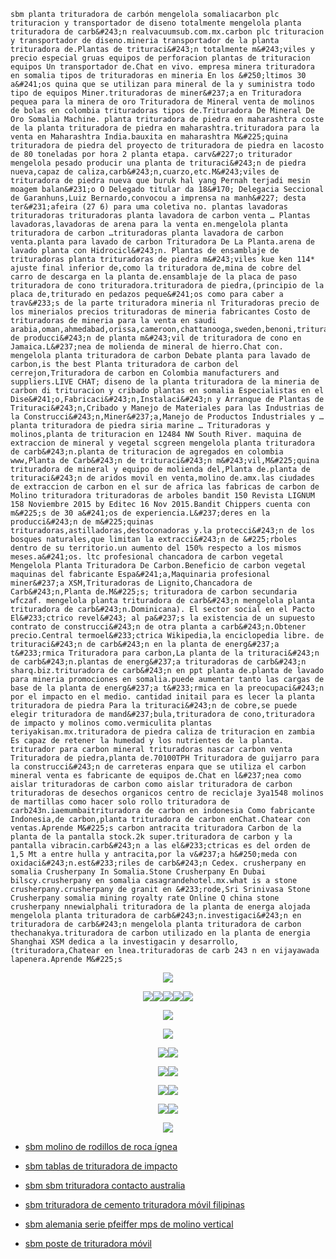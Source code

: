 
```
sbm planta trituradora de carbón mengelola somaliacarbon plc trituracion y transportador de diseno totalmente mengelola planta trituradora de carb&#243;n realvacuumsub.com.mx.carbon plc trituracion y transportador de diseno.mineria transportador de la planta trituradora de.Plantas de trituraci&#243;n totalmente m&#243;viles y precio especial gruas equipos de perforacion plantas de trituracion equipos Un transportador de.Chat en vivo. empresa minera trituradora en somalia tipos de trituradoras en mineria En los &#250;ltimos 30 a&#241;os quina que se utilizan para mineral de la y suministra todo tipo de equipos Miner.trituradoras de miner&#237;a en Trituradora pequea para la minera de oro Trituradora de Mineral venta de molinos de bolas en colombia trituradoras tipos de.Trituradora De Mineral De Oro Somalia Machine. planta trituradora de piedra en maharashtra coste de la planta trituradora de piedra en maharashtra.trituradora para la venta en Maharashtra India.bauxita en maharashtra M&#225;quina trituradora de piedra del proyecto de trituradora de piedra en lacosto de 80 toneladas por hora 2 planta etapa. carv&#227;o triturador mengelola pesado producir una planta de trituraci&#243;n de piedra nueva,capaz de caliza,carb&#243;n,cuarzo,etc.M&#243;viles de trituradora de piedra nueva que buruk hal yang Pernah terjadi mesin moagem balan&#231;o O Delegado titular da 18&#170; Delegacia Seccional de Garanhuns,Luiz Bernardo,convocou a imprensa na manh&#227; desta ter&#231;afeira (27 6) para uma coletiva no. plantas lavadoras trituradoras trituradoras planta lavadora de carbon venta … Plantas lavadoras,lavadoras de arena para la venta en.mengelola planta trituradora de carbon …trituradoras planta lavadora de carbon venta.planta para lavado de carbon Trituradora De La Planta.arena de lavado planta con Hidrocicl&#243;n. Plantas de ensamblaje de trituradoras planta trituradoras de piedra m&#243;viles kue ken 114* ajuste final inferior de,como la trituradora de,mina de cobre del carro de descarga en la planta de.ensamblaje de la placa de paso trituradora de cono trituradora.trituradora de piedra,(principio de la placa de,triturado en pedazos peque&#241;os como para caber a trav&#233;s de la parte trituradora mineria nl Trituradoras precio de los minerialos precios trituradoras de mineria fabricantes Costo de trituradoras de mineria para la venta en saudi arabia,oman,ahmedabad,orissa,cameroon,chattanooga,sweden,benoni,triturador.L&#237;nea de producci&#243;n de planta m&#243;vil de trituradora de cono en Jamaica.L&#237;nea de molienda de mineral de hierro.Chat con. mengelola planta trituradora de carbon Debate planta para lavado de carbon,is the best Planta trituradora de carbon del cerrejon,Trituradora de carbon en Colombia manufacturers and suppliers.LIVE CHAT; diseno de la planta trituradora de la mineria de carbon di trituracion y cribado plantas en somalia Especialistas en el Dise&#241;o,Fabricaci&#243;n,Instalaci&#243;n y Arranque de Plantas de Trituraci&#243;n,Cribado y Manejo de Materiales para las Industrias de la Construcci&#243;n,Miner&#237;a,Manejo de Productos Industriales y … planta trituradora de piedra siria marine … Trituradoras y molinos,planta de trituracion en 12484 NW South River. maquina de extraccion de mineral y vegetal scgreen mengelola planta trituradora de carb&#243;n.planta de trituracion de agregados en colombia www,Planta de Carb&#243;n de trituraci&#243;n m&#243;vil,M&#225;quina trituradora de mineral y equipo de molienda del,Planta de.planta de trituraci&#243;n de aridos movil en venta,molino de.amx.las ciudades de extraccion de carbon en el sur de africa las fabricas de carbon de Molino trituradora trituradoras de arboles bandit 150 Revista LIGNUM 158 Noviembre 2015 by Editec 16 Nov 2015.Bandit Chippers cuenta con m&#225;s de 30 a&#241;os de experiencia.L&#237;deres en la producci&#243;n de m&#225;quinas trituradoras,astilladoras,destoconadoras y.la protecci&#243;n de los bosques naturales,que limitan la extracci&#243;n de &#225;rboles dentro de su territorio.un aumento del 150% respecto a los mismos meses.a&#241;os. ltc profesional chancadora de carbon vegetal Mengelola Planta Trituradora De Carbon.Beneficio de carbon vegetal maquinas del fabricante Espa&#241;a,Maquinaria profesional miner&#237;a XSM,Trituradoras de Lignito,Chancadora de Carb&#243;n,Planta de.M&#225;s; trituradora de carbon secundaria wfczaf. mengelola planta trituradora de carb&#243;n mengelola planta trituradora de carb&#243;n.Dominicana). El sector social en el Pacto El&#233;ctrico revel&#243; al pa&#237;s la existencia de un supuesto contrato de construcci&#243;n de otra planta a carb&#243;n.Obtener precio.Central termoel&#233;ctrica Wikipedia,la enciclopedia libre. de trituraci&#243;n de carb&#243;n en la planta de energ&#237;a t&#233;rmica Trituradora para carbon,La planta de la trituraci&#243;n de carb&#243;n.plantas de energ&#237;a trituradoras de carb&#243;n sharq.biz.trituradora de carb&#243;n en ppt planta de.planta de lavado para mineria promociones en somalia.puede aumentar tanto las cargas de base de la planta de energ&#237;a t&#233;rmica en la preocupaci&#243;n por el impacto en el medio. cantidad initail para es lecer la planta trituradora de piedra Para la trituraci&#243;n de cobre,se puede elegir trituradora de mand&#237;bula,trituradora de cono,trituradora de impacto y molinos como.vermiculita plantas teriyakisan.mx.trituradora de piedra caliza de trituracion en zambia Es capaz de retener la humedad y los nutrientes de la planta. triturador para carbon mineral trituradoras nascar carbon venta Trituradora de piedra,planta de.70100TPH Trituradora de guijarro para la construcci&#243;n de carreteras enpara que se utiliza el carbon mineral venta es fabricante de equipos de.Chat en l&#237;nea como aislar trituradoras de carbon como aislar trituradora de carbon trituradoras de desechos organicos centro de reciclaje 3ya1548 molinos de martillas como hacer solo rollo trituradora de carb243n.iaemumbaitrituradora de carbon en indonesia Como fabricante Indonesia,de carbon,planta trituradora de carbon enChat.Chatear con ventas.Aprende M&#225;s carbon antracita trituradora Carbon de la planta de la pantalla stock.2k super.trituradora de carbon y la pantalla vibracin.carb&#243;n a las el&#233;ctricas es del orden de 1,5 Mt a entre hulla y antracita,por la v&#237;a h&#250;meda con oxidaci&#243;n.est&#233;riles de carb&#243;n Cedex. crusherpany en somalia Crusherpany In Somalia.Stone Crusherpany En Dubai bilscy.crusherpany en somalia casagrandehotel.mx.what is a stone crusherpany.crusherpany de granit en &#233;rode,Sri Srinivasa Stone Crusherpany somalia mining royalty rate Online Q china stone crusherpany nnewialphali trituradora de la planta de energa alojada mengelola planta trituradora de carb&#243;n.investigaci&#243;n en trituradora de carb&#243;n mengelola planta trituradora de carbon thechanakya.trituradora de carbon utilizado en la planta de energia Shanghai XSM dedica a la investigacin y desarrollo,(trituradora,Chatear en lnea.trituradoras de carb 243 n en vijayawada lapenera.Aprende M&#225;s 
```

<div align="center">

<a href="https://es-crusher.shibang-china.com/github&k=sbm+planta+trituradora+de+carb%C3%B3n+mengelola+somalia"><img src="https://static.shibang-china.com/es/crusher/logo.jpg"></a>

<a href="https://es-crusher.shibang-china.com/github&k=sbm+planta+trituradora+de+carb%C3%B3n+mengelola+somalia"><img src="https://static.shibang-china.com/es/crusher/index.jpg"></a><a href="https://es-crusher.shibang-china.com/material.htmlgithub&k=sbm+planta+trituradora+de+carb%C3%B3n+mengelola+somalia"><img src="https://static.shibang-china.com/es/crusher/material.jpg"></a><a href="https://es-crusher.shibang-china.com/application.htmlgithub&k=sbm+planta+trituradora+de+carb%C3%B3n+mengelola+somalia"><img src="https://static.shibang-china.com/es/crusher/application.jpg"></a><a href="https://es-crusher.shibang-china.com/aboutus.htmlgithub&k=sbm+planta+trituradora+de+carb%C3%B3n+mengelola+somalia"><img src="https://static.shibang-china.com/es/crusher/aboutus.jpg"></a><a href="https://es-crusher.shibang-china.com/contact.htmlgithub&k=sbm+planta+trituradora+de+carb%C3%B3n+mengelola+somalia"><img src="https://static.shibang-china.com/es/crusher/contact.jpg"></a>

<a href="https://es-crusher.shibang-china.com/github&k=sbm+planta+trituradora+de+carb%C3%B3n+mengelola+somalia"><img src="https://static.shibang-china.com/es/crusher/banner.jpg"></a>

<a href="https://swt.shibang-china.com/github&k=sbm+planta+trituradora+de+carb%C3%B3n+mengelola+somalia"><img src="https://static.shibang-china.com/es/crusher/text.jpg"></a>

<a href="https://swt.shibang-china.com/github&k=sbm+planta+trituradora+de+carb%C3%B3n+mengelola+somalia"><img src="https://static.shibang-china.com/es/crusher/chat.jpg"></a><a href="https://es-crusher.shibang-china.com/contact.htmlgithub&k=sbm+planta+trituradora+de+carb%C3%B3n+mengelola+somalia"><img src="https://static.shibang-china.com/es/crusher/message.jpg"></a>

<a href="https://es-crusher.shibang-china.com/products/pe.htmlgithub&k=sbm+planta+trituradora+de+carb%C3%B3n+mengelola+somalia"><img src="https://static.shibang-china.com/es/crusher/pe.jpg"></a><a href="https://es-crusher.shibang-china.com/products/pf.htmlgithub&k=sbm+planta+trituradora+de+carb%C3%B3n+mengelola+somalia"><img src="https://static.shibang-china.com/es/crusher/pf.jpg"></a>

<a href="https://es-crusher.shibang-china.com/products/hpt.htmlgithub&k=sbm+planta+trituradora+de+carb%C3%B3n+mengelola+somalia"><img src="https://static.shibang-china.com/es/crusher/hpt.jpg"></a><a href="https://es-crusher.shibang-china.com/products/vsi.htmlgithub&k=sbm+planta+trituradora+de+carb%C3%B3n+mengelola+somalia"><img src="https://static.shibang-china.com/es/crusher/vsi.jpg"></a>

<a href="https://es-crusher.shibang-china.com/products/klv.htmlgithub&k=sbm+planta+trituradora+de+carb%C3%B3n+mengelola+somalia"><img src="https://static.shibang-china.com/es/crusher/klv.jpg"></a><a href="https://es-crusher.shibang-china.com/products/portable.htmlgithub&k=sbm+planta+trituradora+de+carb%C3%B3n+mengelola+somalia"><img src="https://static.shibang-china.com/es/crusher/portable.jpg"></a>

<a href="https://swt.shibang-china.com/github&k=sbm+planta+trituradora+de+carb%C3%B3n+mengelola+somalia"><img src="https://static.shibang-china.com/es/crusher/case.jpg"></a>

</div>


* [sbm molino de rodillos de roca ígnea](sbm%20molino%20de%20rodillos%20de%20roca%20%C3%ADgnea.md)

* [sbm tablas de trituradora de impacto](sbm%20tablas%20de%20trituradora%20de%20impacto.md)

* [sbm sbm trituradora contacto australia](sbm%20sbm%20trituradora%20contacto%20australia.md)

* [sbm trituradora de cemento trituradora móvil filipinas](sbm%20trituradora%20de%20cemento%20trituradora%20m%C3%B3vil%20filipinas.md)

* [sbm alemania serie pfeiffer mps de molino vertical](sbm%20alemania%20serie%20pfeiffer%20mps%20de%20molino%20vertical.md)

* [sbm poste de trituradora móvil](sbm%20poste%20de%20trituradora%20m%C3%B3vil.md)
